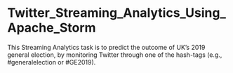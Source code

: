 # Twitter_Streaming_Analytics_Using_Apache_Storm
This Streaming Analytics task is to predict the outcome of UK’s 2019 general election, by monitoring Twitter through one of the hash-tags (e.g., #generalelection or #GE2019). 
